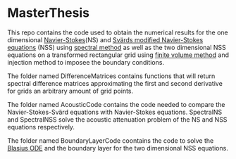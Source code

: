 # MasterThesis
This repo contains the code used to obtain the numerical results for the one dimensional [Navier-Stokes](https://en.wikipedia.org/wiki/Navier%E2%80%93Stokes_equations)(NS)
and [Svärds modified Navier-Stokes equations](https://www.researchgate.net/publication/322328860_A_new_Eulerian_model_for_viscous_and_heat_conducting_compressible_flow)
(NSS) using [spectral method](https://en.wikipedia.org/wiki/Spectral_method) as well as the two dimensional NSS equations on a transformed rectangular grid
using [finite volume method](https://en.wikipedia.org/wiki/Finite_volume_method) and injection method to imposee the boundary conditions.

The folder named DifferenceMatrices contains functions that will return spectral difference matrices approximating the first and second derivative for grids an arbitrary amount of grid points.

The folder named AcousticCode contains the code needed to compare the Navier-Stokes-Svärd equations with Navier-Stokes equations. SpectralNS and SpectralNSS solve
the acoustic attenuation problem of the NS and NSS equations respectively.

The folder named BoundaryLayerCode coontains the code to solve the [Blasius ODE](https://en.wikipedia.org/wiki/Blasius_boundary_layer#Blasius_equation_-_first-order_boundary_layer) 
and the boundary layer for the two dimensional NSS equations.
